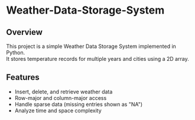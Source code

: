 # Weather-Data-Storage-System

## Overview
This project is a simple Weather Data Storage System implemented in Python.  
It stores temperature records for multiple years and cities using a 2D array.  

## Features
- Insert, delete, and retrieve weather data
- Row-major and column-major access
- Handle sparse data (missing entries shown as "NA")
- Analyze time and space complexity


